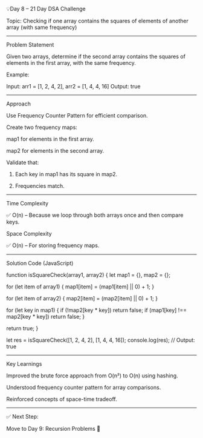 💡Day 8 – 21 Day DSA Challenge

Topic: Checking if one array contains the squares of elements of another array (with same frequency)


---

Problem Statement

Given two arrays, determine if the second array contains the squares of elements in the first array, with the same frequency.

Example:

Input: arr1 = [1, 2, 4, 2], arr2 = [1, 4, 4, 16]
Output: true


---

Approach

Use Frequency Counter Pattern for efficient comparison.

Create two frequency maps:

map1 for elements in the first array.

map2 for elements in the second array.


Validate that:

1. Each key in map1 has its square in map2.


2. Frequencies match.





---

Time Complexity

✅ O(n) – Because we loop through both arrays once and then compare keys.

Space Complexity

✅ O(n) – For storing frequency maps.


---

Solution Code (JavaScript)

function isSquareCheck(array1, array2) {
  let map1 = {}, map2 = {};

  for (let item of array1) {
    map1[item] = (map1[item] || 0) + 1;
  }

  for (let item of array2) {
    map2[item] = (map2[item] || 0) + 1;
  }

  for (let key in map1) {
    if (!map2[key * key]) return false;
    if (map1[key] !== map2[key * key]) return false;
  }
  
  return true;
}

let res = isSquareCheck([1, 2, 4, 2], [1, 4, 4, 16]);
console.log(res); // Output: true


---

Key Learnings

Improved the brute force approach from O(n²) to O(n) using hashing.

Understood frequency counter pattern for array comparisons.

Reinforced concepts of space-time tradeoff.



---

✅ Next Step:

Move to Day 9: Recursion Problems 🚀


